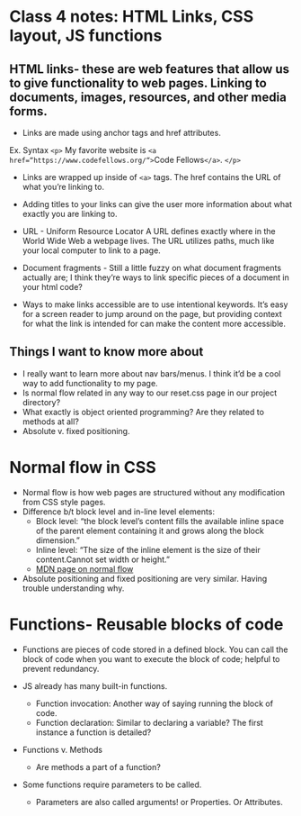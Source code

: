 # Class 4 notes: HTML Links, CSS layout, JS functions

## HTML links- these are web features that allow us to give functionality to web pages. Linking to documents, images, resources, and other media forms.

- Links are made using anchor tags and href attributes. 

Ex. Syntax
 `<p>` My favorite website is
`<a href=“https://www.codefellows.org/“>`Code Fellows`</a>`.
`</p>` 

- Links are wrapped up inside of `<a>` tags. The href contains the URL of what you’re linking to.

- Adding titles to your links can give the user more information about what exactly you are linking to.

* URL - Uniform Resource Locator
A URL defines exactly where in the World Wide Web a webpage lives. The URL utilizes paths, much like your local computer to link to a page.

* Document fragments - Still a little fuzzy on what document fragments actually are; I think they’re ways to link specific pieces of a document in your html code? 

- Ways to make links accessible are to use intentional keywords. It’s easy for a screen reader to jump around on the page, but providing context for what the link is intended for can make the content more accessible.

## Things I want to know more about

- I really want to learn more about nav bars/menus. I think it’d be a cool way to add functionality to my page.
- Is normal flow related in any way to our reset.css page in our project directory?
- What exactly is object oriented programming? Are they related to methods at all?
- Absolute v. fixed positioning. 

# Normal flow in CSS

- Normal flow is how web pages are structured without any modification from CSS style pages.
- Difference b/t block level and in-line level elements: 
    - Block level: “the block level’s content fills the available inline space of the parent element containing it and grows along the block dimension.”
    - Inline level: “The size of the inline element is the size of their content.Cannot set width or height.”
    - [MDN page on normal flow](https://developer.mozilla.org/en-US/docs/Learn/CSS/CSS_layout/Normal_Flow)
- Absolute positioning and fixed positioning are very similar. Having trouble understanding why.

# Functions- Reusable blocks of code

- Functions are pieces of code stored in a defined block. You can call the block of code when you want to execute the block of code; helpful to prevent redundancy.
- JS already has many built-in functions. 
    - Function invocation: Another way of saying running the block of code. 
    - Function declaration: Similar to declaring a variable? The first instance a function is detailed?
- Functions v. Methods
    - Are methods a part of a function?

- Some functions require parameters to be called.
    - Parameters are also called arguments! or Properties. Or Attributes.
